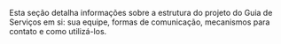 Esta seção detalha informações sobre a estrutura do projeto do Guia de Serviços em si: sua equipe, formas de comunicação, mecanismos para contato e como utilizá-los.